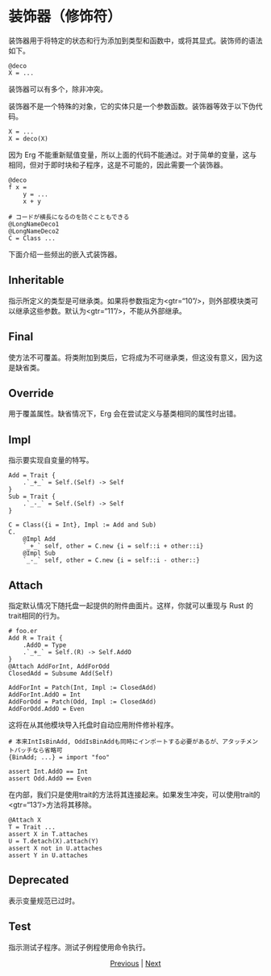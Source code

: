 # 装饰器（修饰符）

装饰器用于将特定的状态和行为添加到类型和函数中，或将其显式。装饰师的语法如下。


```erg
@deco
X = ...
```

装饰器可以有多个，除非冲突。

装饰器不是一个特殊的对象，它的实体只是一个参数函数。装饰器等效于以下伪代码。


```erg
X = ...
X = deco(X)
```

因为 Erg 不能重新赋值变量，所以上面的代码不能通过。对于简单的变量，这与相同，但对于即时块和子程序，这是不可能的，因此需要一个装饰器。


```erg
@deco
f x =
    y = ...
    x + y

# コードが横長になるのを防ぐこともできる
@LongNameDeco1
@LongNameDeco2
C = Class ...
```

下面介绍一些频出的嵌入式装饰器。

## Inheritable

指示所定义的类型是可继承类。如果将参数指定为<gtr=“10”/>，则外部模块类可以继承这些参数。默认为<gtr=“11”/>，不能从外部继承。

## Final

使方法不可覆盖。将类附加到类后，它将成为不可继承类，但这没有意义，因为这是缺省类。

## Override

用于覆盖属性。缺省情况下，Erg 会在尝试定义与基类相同的属性时出错。

## Impl

指示要实现自变量的特写。


```erg
Add = Trait {
    .`_+_` = Self.(Self) -> Self
}
Sub = Trait {
    .`_-_` = Self.(Self) -> Self
}

C = Class({i = Int}, Impl := Add and Sub)
C.
    @Impl Add
    `_+_` self, other = C.new {i = self::i + other::i}
    @Impl Sub
    `_-_` self, other = C.new {i = self::i - other::}
```

## Attach

指定默认情况下随托盘一起提供的附件曲面片。这样，你就可以重现与 Rust 的trait相同的行为。


```erg
# foo.er
Add R = Trait {
    .AddO = Type
    .`_+_` = Self.(R) -> Self.AddO
}
@Attach AddForInt, AddForOdd
ClosedAdd = Subsume Add(Self)

AddForInt = Patch(Int, Impl := ClosedAdd)
AddForInt.AddO = Int
AddForOdd = Patch(Odd, Impl := ClosedAdd)
AddForOdd.AddO = Even
```

这将在从其他模块导入托盘时自动应用附件修补程序。


```erg
# 本来IntIsBinAdd, OddIsBinAddも同時にインポートする必要があるが、アタッチメントパッチなら省略可
{BinAdd; ...} = import "foo"

assert Int.AddO == Int
assert Odd.AddO == Even
```

在内部，我们只是使用trait的方法将其连接起来。如果发生冲突，可以使用trait的<gtr=“13”/>方法将其移除。


```erg
@Attach X
T = Trait ...
assert X in T.attaches
U = T.detach(X).attach(Y)
assert X not in U.attaches
assert Y in U.attaches
```

## Deprecated

表示变量规范已过时。

## Test

指示测试子程序。测试子例程使用命令执行。

<p align='center'>
    <a href='./28_spread_syntax.md'>Previous</a> | <a href='./30_error_handling.md'>Next</a>
</p>
